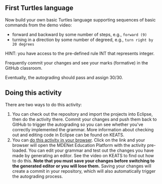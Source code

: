 ## First Turtles language

Now build your own basic Turtles language supporting sequences of basic commands from the demo video:
* forward and backward by some number of steps, e.g., `forward (9)`
* turning in a direction by some number of degreed, e.g., `turn right by 20 degrees`

HINT: you have access to the pre-defined rule INT that represents integer.

Frequently commit your changes and see your marks (formative) in the GitHub classroom.

Eventually, the autograding should pass and assign 30/30.

## Doing this activity

There are two ways to do this activity:

1. You can check out the repository and import the projects into Eclipse, then do the activity there. Commit your changes and push them back to GitHub to trigger the autograding so you can see whether you've correctly implemented the grammar. More information about checking out and editing code in Eclipse can be found on KEATS.
2. You can [do this activity in your browser](https://ep.mde-network.org/?activities=https://raw.githubusercontent.com/6ccs3mde-7ccsmmdd-classroom-2024-25/6ccs3mde-7ccsmmdd-classroom-2024-25-classroom-first-turtles-language-turtles1/main/activity.json&privaterepo=true). Click on the link and your browser will open the MDENet Education Platform with the activity pre-loaded. You can edit your grammar and test out the changes you have made by generating an editor. See the video on KEATS to find out how to do this. **Note that you must save your changes before switching to the generated editor or you will lose them.** Saving your changes will create a commit in your repository, which will also automatically trigger the autograding process.
